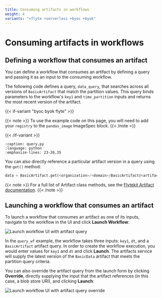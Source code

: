 ```yaml
---
title: Consuming artifacts in workflows
weight: 4
variants: "+flyte +serverless +byoc +byok"
---
```


# Consuming artifacts in workflows

## Defining a workflow that consumes an artifact

You can define a workflow that consumes an artifact by defining a query and passing it as an input to the consuming workflow.

The following code defines a query, `data_query`, that searches across all versions of `BasicArtifact` that match the partition values. This query binds parameters to the workflow's `key1` and `time_partition` inputs and returns the most recent version of the artifact.

{{< if-variant "byoc byok flyte" >}}

{{< note >}}
To use the example code on this page, you will need to add your `registry` to the `pandas_image` ImageSpec block.
{{< /note >}}

{{< /if-variant >}}

```--rli-- https://raw.githubusercontent.com/unionai/unionai-examples/main/user_guide/core_concepts/artifacts/query.py
:caption: query.py
:language: python
:emphasize-lines: 23-26,35
```

You can also directly reference a particular artifact version in a query using the `get()` method:

```python
data = BasicArtifact.get(<organization>/<domain>/BasicArtifact@<artifact-version>)
```

{{< note >}}
For a full list of Artifact class methods, see the [Flytekit Artifact documentation](https://docs.flyte.org/en/latest/api/flytekit/generated/flytekit.Artifact.html).
{{< /note >}}

## Launching a workflow that consumes an artifact

To launch a workflow that consumes an artifact as one of its inputs, navigate to the workflow in the UI and click **Launch Workflow**:

![Launch workflow UI with artifact query](/_static/images/user-guide/core-concepts/artifacts/consuming-artifacts-in-workflows/launch-workflow-artifact-query.png)

In the `query_wf` example, the workflow takes three inputs: `key1`, `dt`, and a `BasicArtifact` artifact query. In order to create the workflow execution, you would enter values for `key1` and `dt` and click **Launch**. The artifacts service will supply the latest version of the `BasicData` artifact that meets the partition query criteria.

You can also override the artifact query from the launch form by clicking **Override**, directly supplying the input that the artifact references (in this case, a blob store URI), and clicking **Launch**:

![Launch workflow UI with artifact query override](/_static/images/user-guide/core-concepts/artifacts/consuming-artifacts-in-workflows/launch-workflow-artifact-query-override.png)